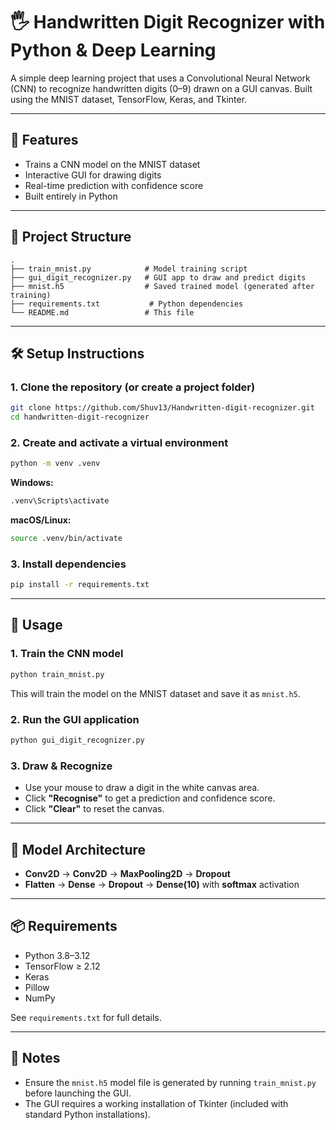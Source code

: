 # 🖐️ Handwritten Digit Recognizer with Python & Deep Learning

A simple deep learning project that uses a Convolutional Neural Network (CNN) to recognize handwritten digits (0–9) drawn on a GUI canvas. Built using the MNIST dataset, TensorFlow, Keras, and Tkinter.

---

## 🚀 Features

- Trains a CNN model on the MNIST dataset
- Interactive GUI for drawing digits
- Real-time prediction with confidence score
- Built entirely in Python

---

## 📂 Project Structure

```
.
├── train_mnist.py            # Model training script
├── gui_digit_recognizer.py   # GUI app to draw and predict digits
├── mnist.h5                  # Saved trained model (generated after training)
├── requirements.txt           # Python dependencies
└── README.md                 # This file
```

---

## 🛠️ Setup Instructions

### 1. Clone the repository (or create a project folder)

```bash
git clone https://github.com/Shuv13/Handwritten-digit-recognizer.git
cd handwritten-digit-recognizer
```

### 2. Create and activate a virtual environment

```bash
python -m venv .venv
```

**Windows:**
```bash
.venv\Scripts\activate
```

**macOS/Linux:**
```bash
source .venv/bin/activate
```

### 3. Install dependencies

```bash
pip install -r requirements.txt
```

---

## 🎯 Usage

### 1. Train the CNN model

```bash
python train_mnist.py
```

This will train the model on the MNIST dataset and save it as `mnist.h5`.

### 2. Run the GUI application

```bash
python gui_digit_recognizer.py
```

### 3. Draw & Recognize

- Use your mouse to draw a digit in the white canvas area.
- Click **"Recognise"** to get a prediction and confidence score.
- Click **"Clear"** to reset the canvas.

---

## 🧠 Model Architecture

- **Conv2D** → **Conv2D** → **MaxPooling2D** → **Dropout**
- **Flatten** → **Dense** → **Dropout** → **Dense(10)** with **softmax** activation

---

## 📦 Requirements

- Python 3.8–3.12
- TensorFlow ≥ 2.12
- Keras
- Pillow
- NumPy

See `requirements.txt` for full details.

---

## 📝 Notes

- Ensure the `mnist.h5` model file is generated by running `train_mnist.py` before launching the GUI.
- The GUI requires a working installation of Tkinter (included with standard Python installations).
